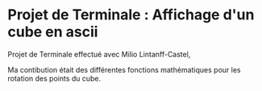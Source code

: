 # Projet de Terminale : Affichage d'un cube en ascii


Projet de Terminale effectué avec Milio Lintanff-Castel,

Ma contibution était des différentes fonctions mathématiques pour les rotation des points du cube.